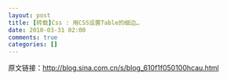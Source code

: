 ```yaml
---
layout: post
title: [转载]Css : 用CSS设置Table的细边…
date: 2010-03-31 02:00
comments: true
categories: []
---
```

原文链接：http://blog.sina.com.cn/s/blog_610f1f050100hcau.html
